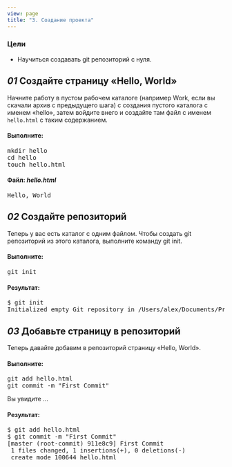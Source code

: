 ```yaml
---
view: page
title: "3. Создание проекта"
---
```


<h3>Цели</h3>

<ul><li>Научиться создавать git репозиторий с нуля.</li></ul>

<h2><em>01</em> Создайте страницу «Hello, World»</h2>

<p>Начните работу в пустом рабочем каталоге (например Work, если вы скачали архив с предыдущего шага) с создания пустого каталога с именем «hello», затем войдите внего и создайте там файл с именем <code>hello.html</code> с таким содержанием.</p>

<h4 class="h4-pre">Выполните:</h4>

<pre class="instructions">mkdir hello
cd hello
touch hello.html</pre>

<h4 class="h4-pre">Файл: <em style="text-transform: none">hello.html</em></h4>

<pre class="file">Hello, World</pre>

<h2><em>02</em> Создайте репозиторий</h2>

<p>Теперь у вас есть каталог с одним файлом. Чтобы создать git репозиторий из этого каталога, выполните команду git init.</p>

<h4 class="h4-pre">Выполните:</h4>

<pre class="instructions">git init</pre>

<h4 class="h4-pre">Результат:</h4>

<pre class="sample">$ git init
Initialized empty Git repository in /Users/alex/Documents/Presentations/githowto/auto/hello/.git/
</pre>

<h2><em>03</em> Добавьте страницу в репозиторий</h2>

<p>Теперь давайте добавим в репозиторий страницу «Hello, World».</p>

<h4 class="h4-pre">Выполните:</h4>

<pre class="instructions">git add hello.html
git commit -m "First Commit"</pre>

<p>Вы увидите …</p>

<h4 class="h4-pre">Результат:</h4>

<pre class="sample">$ git add hello.html
$ git commit -m "First Commit"
[master (root-commit) 911e8c9] First Commit
 1 files changed, 1 insertions(+), 0 deletions(-)
 create mode 100644 hello.html</pre>
